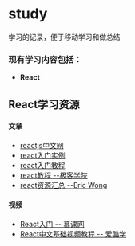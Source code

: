 # study

  学习的记录，便于移动学习和做总结

### 现有学习内容包括：

- **React**


## React学习资源

#### 文章
- [reactjs中文网](http://reactjs.cn)
- [react入门实例](http://www.ruanyifeng.com/blog/2015/03/react.html)
- [react入门教程](http://www.runoob.com/w3cnote/getting-started-with-react.html)
- [react教程 --极客学院](http://wiki.jikexueyuan.com/list/react/)
- [react资源汇总 --Eric Wong](https://github.com/ele828/react-native-guide)

#### 视频
- [React入门 -- 慕课网](http://www.imooc.com/learn/504)
- [React中文基础视频教程 -- 爱酷学](http://www.icoolxue.com/album/show/262)